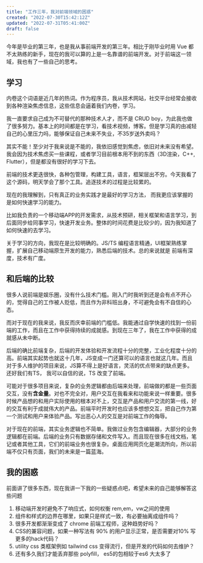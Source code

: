 ```yaml
---
title: "工作三年，我对前端领域的困惑"
created: "2022-07-30T15:42:12Z"
updated: "2022-07-31T05:41:00Z"
draft: false
---
```


今年是毕业的第三年，也是我从事前端开发的第三年。相比于刚毕业时用 Vue 都不太熟练的新手，现在的我可以算的上是一名靠谱的前端开发。对于前端这一领域，我也有了一些自己的思考。

## 学习

内卷这个词语是近几年的热词。作为程序员，我从技术网站，社交平台经常会接收到各种渲染焦虑信息，这些信息会逼着我们内卷，学习。

我一直要求自己成为不可替代的那种技术人才，而不是 CRUD boy，为此我也做了很多努力。基本上的时间都是在学习，看技术视频，博客。但是学习真的由减轻自己的心里压力吗，能够保证自己未来不失业，不35岁送外卖吗？ 

其实不能！至少对于我来说是不能的，我依旧感觉到焦虑，依旧对未来没有希望。我会因为技术焦虑买一些课程，或者学习目前根本用不到的东西（3D渲染，C++, Flutter），但是都没有很好的学习下去。

前端的技术更迭很快，各种包管理，构建工具，语言，框架层出不穷。今天我看了这个源码，明天学会了那个工具。追逐技术的过程是比较累的。

现在的我理解到，只有真正的业务实践才是最好的学习方法， 而我更应该掌握的是如何快速学习的能力。

比如我负责的一个移动端APP的开发需求，从技术预研，相关框架和语言学习，到后面同步给同事学习，快速开发业务。整体的时间花费是比较少的，因为我知道了如何快速的去学习。

关于学习的方向，我现在是比较明确的。JS/TS 编程语言精通，UI框架熟练掌握，扩展自己移动端原生开发的能力，熟悉后端的技术。总的来说就是 前端有深度，技术有广度。


## 和后端的比较

很多人说前端是娱乐圈，没有什么技术门槛。刚入门时我听到还是会有点不开心的，觉得自己的工作被人贬低，而且作为非科班出身，不可避免会有不自信的心态。

而对于现在的我来说，我反而庆幸前端的门槛低。我能通过自学快速的找到一份前端的工作，而且在工作中获得持续的成就感。到现在三年了，我在工作中获得的成就感从未中断。

后端的确比前端复杂，后端的开发体验和开发流程十分的完整，工业化程度十分的高。前端其实起势也就这十几年，JS变成一门还算可以的语言也就这几年。而且对于多人维护的项目来说，JS算不得上是好语言，灵活的优点带来的缺点更多。还好我们有TS， 我可以自信的说，TS 改变了前端。


可能对于很多项目来说，复杂的业务逻辑都由后端来处理，前端做的都是一些页面交互，没有**含金量**。对也不完全对，用户交互在我看来和功能来说一样重要。很多时候产品想的和用户实际使用的根本对不上，交互是产品和用户交流的第一线，好的交互有利于成就伟大的产品。前端平时开发时也应该多想想交互，把自己作为第一个测试和用户来体验产品。写出恶心人的交互是对前端工作的侮辱。

对于现在的前端，其实业务逻辑也不简单。我做过业务包含编辑器，大部分的业务逻辑都在前端。后端的业务只有数据存储和文件写入。而且现在很多在线文档，笔记或者其他工具，它们的前端业务也很复杂。桌面应用网页化是潮流所向，所以前端不仅只有页面，我们的未来是一篇蓝海。

## 我的困惑

前面讲了很多东西，现在我讲一下我的一些疑惑点吧，希望未来的自己能够解答这些问题

1. 移动端开发时避免不了响应式，如何权衡 rem,em，vw之间的使用
2. 组件和样式的边界在哪里，如果只是样式一致，有必要抽离成组件吗？
3. 很多开发都渐渐变成了 chrome 前端工程师，这种趋势好吗？
4. CSS的兼容问题，如果一种写法有 90% 的用户显示正常，是否需要对10% 写更多的hack代码？
5. utility css 类框架例如 tailwind css 变得流行，但是开发的代码如何去维护？
6. 还有多久我们才能丢弃那些 polyfill， es5的包相较于es6 大太多了







